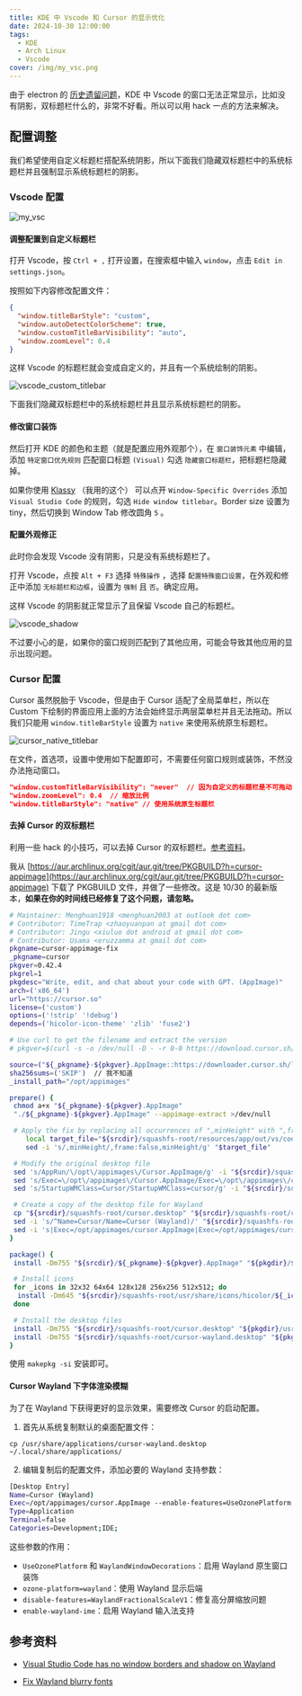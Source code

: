```yaml
---
title: KDE 中 Vscode 和 Cursor 的显示优化
date: 2024-10-30 12:00:00
tags:
  - KDE
  - Arch Linux
  - Vscode
cover: /img/my_vsc.png
---
```


由于 electron 的 [历史遗留问题](https://github.com/electron/electron/issues/43721)，KDE 中 Vscode 的窗口无法正常显示，比如没有阴影，双标题栏什么的，非常不好看。所以可以用 hack 一点的方法来解决。

## 配置调整

我们希望使用自定义标题栏搭配系统阴影，所以下面我们隐藏双标题栏中的系统标题栏并且强制显示系统标题栏的阴影。

### Vscode 配置

![my_vsc](/img/my_vsc.png)

#### 调整配置到自定义标题栏

打开 Vscode，按 `Ctrl + ,` 打开设置，在搜索框中输入 `window`，点击 `Edit in settings.json`。

按照如下内容修改配置文件：

```json
{
  "window.titleBarStyle": "custom",
  "window.autoDetectColorScheme": true,
  "window.customTitleBarVisibility": "auto",
  "window.zoomLevel": 0.4
}
```

这样 Vscode 的标题栏就会变成自定义的，并且有一个系统绘制的阴影。

![vscode_custom_titlebar](/img/vsc_custom_titlebar.png)

下面我们隐藏双标题栏中的系统标题栏并且显示系统标题栏的阴影。

#### 修改窗口装饰

然后打开 KDE 的颜色和主题（就是配置应用外观那个），在 `窗口装饰元素` 中编辑，添加 `特定窗口优先规则` 匹配窗口标题 `(Visual)` 勾选 `隐藏窗口标题栏`，把标题栏隐藏掉。

如果你使用 [Klassy](https://github.com/paulmcauley/klassy) （我用的这个） 可以点开 `Window-Specific Overrides` 添加 `Visual Studio Code` 的规则，勾选 `Hide window titlebar`。Border size 设置为 tiny，然后切换到 Window Tab 修改圆角 `5` 。

#### 配置外观修正

此时你会发现 Vscode 没有阴影，只是没有系统标题栏了。

打开 Vscode，点按 `Alt + F3` 选择 `特殊操作` ，选择 `配置特殊窗口设置`，在外观和修正中添加 `无标题栏和边框`，设置为 `强制` 且 `否`。确定应用。

这样 Vscode 的阴影就正常显示了且保留 Vscode 自己的标题栏。

![vscode_shadow](/img/vsc_shadow.png)

不过要小心的是，如果你的窗口规则匹配到了其他应用，可能会导致其他应用的显示出现问题。

### Cursor 配置

Cursor 虽然脱胎于 Vscode，但是由于 Cursor 适配了全局菜单栏，所以在 Custom 下绘制的界面应用上面的方法会始终显示两层菜单栏并且无法拖动。所以我们只能用 `window.titleBarStyle` 设置为 `native` 来使用系统原生标题栏。

![cursor_native_titlebar](/img/cursor_native_titlebar.png)

在文件，首选项，设置中使用如下配置即可，不需要任何窗口规则或装饰，不然没办法拖动窗口。

```json
"window.customTitleBarVisibility": "never"  // 因为自定义的标题栏是不可拖动的，所以设置为 never
"window.zoomLevel": 0.4  // 缩放比例
"window.titleBarStyle": "native" // 使用系统原生标题栏
```

#### 去掉 Cursor 的双标题栏

利用一些 hack 的小技巧，可以去掉 Cursor 的双标题栏。[参考资料](https://github.com/getcursor/cursor/issues/837#issuecomment-2326443145)。

我从 [https://aur.archlinux.org/cgit/aur.git/tree/PKGBUILD?h=cursor-appimage](https://aur.archlinux.org/cgit/aur.git/tree/PKGBUILD?h=cursor-appimage) 下载了 PKGBUILD 文件，并做了一些修改。这是 10/30 的最新版本，**如果在你的时间线已经修复了这个问题，请忽略。**

```bash
# Maintainer: Menghuan1918 <menghuan2003 at outlook dot com>
# Contributor: TimeTrap <zhaoyuanpan at gmail dot com>
# Contributor: Jingu <xiuluo dot android at gmail dot com>
# Contributor: Usama <eruzzamma at gmail dot com>
pkgname=cursor-appimage-fix
_pkgname=cursor
pkgver=0.42.4
pkgrel=1
pkgdesc="Write, edit, and chat about your code with GPT. (AppImage)"
arch=('x86_64')
url="https://cursor.so"
license=('custom')
options=('!strip' '!debug')
depends=('hicolor-icon-theme' 'zlib' 'fuse2')

# Use curl to get the filename and extract the version
# pkgver=$(curl -s -o /dev/null -D - -r 0-0 https://download.cursor.sh/linux/appImage/x64 | grep -o -E 'filename=.*$' | sed -e 's/.*cursor-\(.*\)\(.*\)\.AppImage.*/\1\.\2/')

source=("${_pkgname}-${pkgver}.AppImage::https://downloader.cursor.sh/linux/appImage/x64")
sha256sums=('SKIP')  // 我不知道
_install_path="/opt/appimages"

prepare() {
 chmod a+x "${_pkgname}-${pkgver}.AppImage"
 "./${_pkgname}-${pkgver}.AppImage" --appimage-extract >/dev/null

 # Apply the fix by replacing all occurrences of ",minHeight" with ",frame:false,minHeight"
    local target_file="${srcdir}/squashfs-root/resources/app/out/vs/code/electron-main/main.js"
    sed -i 's/,minHeight/,frame:false,minHeight/g' "$target_file"

 # Modify the original desktop file
 sed 's/AppRun/\/opt\/appimages\/Cursor.AppImage/g' -i "${srcdir}/squashfs-root/cursor.desktop"
 sed 's/Exec=\/opt\/appimages\/Cursor.AppImage/Exec=\/opt\/appimages\/cursor.AppImage/g' -i "${srcdir}/squashfs-root/cursor.desktop"
 sed 's/StartupWMClass=Cursor/StartupWMClass=cursor/g' -i "${srcdir}/squashfs-root/cursor.desktop"

 # Create a copy of the desktop file for Wayland
 cp "${srcdir}/squashfs-root/cursor.desktop" "${srcdir}/squashfs-root/cursor-wayland.desktop"
 sed -i 's/^Name=Cursor/Name=Cursor (Wayland)/' "${srcdir}/squashfs-root/cursor-wayland.desktop"
 sed -i 's|Exec=/opt/appimages/cursor.AppImage|Exec=/opt/appimages/cursor.AppImage --enable-features=UseOzonePlatform --enable-features=WaylandWindowDecorations --ozone-platform=wayland --disable-features=WaylandFractionalScaleV1|' "${srcdir}/squashfs-root/cursor-wayland.desktop"
}

package() {
 install -Dm755 "${srcdir}/${_pkgname}-${pkgver}.AppImage" "${pkgdir}/${_install_path}/${_pkgname}.AppImage"

 # Install icons
 for _icons in 32x32 64x64 128x128 256x256 512x512; do
  install -Dm645 "${srcdir}/squashfs-root/usr/share/icons/hicolor/${_icons}/apps/cursor.png" "${pkgdir}/usr/share/icons/hicolor/${_icons}/apps/cursor.png"
 done

 # Install the desktop files
 install -Dm755 "${srcdir}/squashfs-root/cursor.desktop" "${pkgdir}/usr/share/applications/${_pkgname}.desktop"
 install -Dm755 "${srcdir}/squashfs-root/cursor-wayland.desktop" "${pkgdir}/usr/share/applications/${_pkgname}-wayland.desktop"
}
```

使用 `makepkg -si` 安装即可。

#### Cursor Wayland 下字体渲染模糊

为了在 Wayland 下获得更好的显示效果，需要修改 Cursor 的启动配置。

1. 首先从系统复制默认的桌面配置文件：

```shell
cp /usr/share/applications/cursor-wayland.desktop ~/.local/share/applications/
```

2. 编辑复制后的配置文件，添加必要的 Wayland 支持参数：

```bash
[Desktop Entry]
Name=Cursor (Wayland)
Exec=/opt/appimages/cursor.AppImage --enable-features=UseOzonePlatform,WaylandWindowDecorations --ozone-platform=wayland --disable-features=WaylandFractionalScaleV1 --enable-wayland-ime --no-sandbox %U
Type=Application
Terminal=false
Categories=Development;IDE;
```

这些参数的作用：

- `UseOzonePlatform` 和 `WaylandWindowDecorations`：启用 Wayland 原生窗口装饰
- `ozone-platform=wayland`：使用 Wayland 显示后端
- `disable-features=WaylandFractionalScaleV1`：修复高分屏缩放问题
- `enable-wayland-ime`：启用 Wayland 输入法支持

## 参考资料

- [Visual Studio Code has no window borders and shadow on Wayland](https://www.reddit.com/r/gnome/comments/1fnison/visual_studio_code_has_no_window_borders_and/)

- [Fix Wayland blurry fonts](https://github.com/microsoft/vscode/issues/203303)
